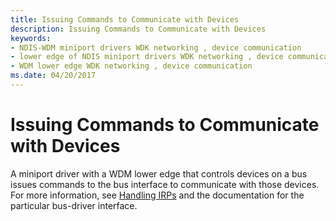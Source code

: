 ```yaml
---
title: Issuing Commands to Communicate with Devices
description: Issuing Commands to Communicate with Devices
keywords:
- NDIS-WDM miniport drivers WDK networking , device communication
- lower edge of NDIS miniport drivers WDK networking , device communication
- WDM lower edge WDK networking , device communication
ms.date: 04/20/2017
---
```


# Issuing Commands to Communicate with Devices





A miniport driver with a WDM lower edge that controls devices on a bus issues commands to the bus interface to communicate with those devices. For more information, see [Handling IRPs](../kernel/handling-irps.md) and the documentation for the particular bus-driver interface.

 

